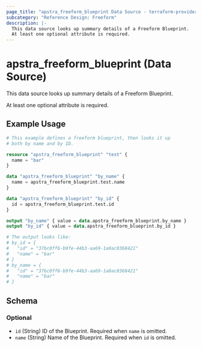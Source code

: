 ```yaml
---
page_title: "apstra_freeform_blueprint Data Source - terraform-provider-apstra"
subcategory: "Reference Design: Freeform"
description: |-
  This data source looks up summary details of a Freeform Blueprint.
  At least one optional attribute is required.
---
```


# apstra_freeform_blueprint (Data Source)

This data source looks up summary details of a Freeform Blueprint.

At least one optional attribute is required.


## Example Usage

```terraform
# This example defines a freeform blueprint, then looks it up 
# both by name and by ID.

resource "apstra_freeform_blueprint" "test" {
  name = "bar"
}

data "apstra_freeform_blueprint" "by_name" {
  name = apstra_freeform_blueprint.test.name
}

data "apstra_freeform_blueprint" "by_id" {
  id = apstra_freeform_blueprint.test.id
}

output "by_name" { value = data.apstra_freeform_blueprint.by_name }
output "by_id" { value = data.apstra_freeform_blueprint.by_id }

# The output looks like:
# by_id = {
#   "id" = "37bc0ff6-b9fe-44b3-aa69-1a0ac0368421"
#   "name" = "bar"
# }
# by_name = {
#   "id" = "37bc0ff6-b9fe-44b3-aa69-1a0ac0368421"
#   "name" = "bar"
# }
```

<!-- schema generated by tfplugindocs -->
## Schema

### Optional

- `id` (String) ID of the Blueprint. Required when `name` is omitted.
- `name` (String) Name of the Blueprint. Required when `id` is omitted.
